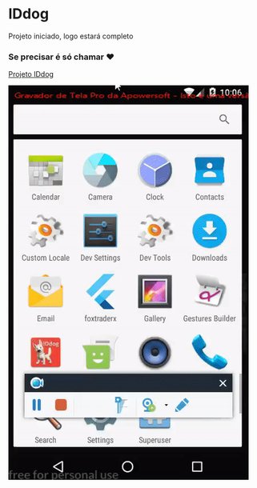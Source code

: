# IDdog

Projeto iniciado, logo estará completo

### Se precisar é só chamar :heart:

[Projeto IDdog](/IDdog)

![Image](appidwall.gif)